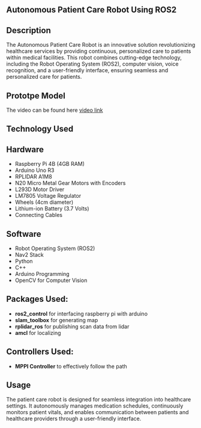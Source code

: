 ## Autonomous Patient Care Robot Using ROS2

## Description
The Autonomous Patient Care Robot is an innovative solution revolutionizing healthcare services by providing continuous, personalized care to patients within medical facilities. This robot combines cutting-edge technology, including the Robot Operating System (ROS2), computer vision, voice recognition, and a user-friendly interface, ensuring seamless and personalized care for patients.

## Prototpe Model
The video can be found here [video link](https://youtu.be/6Nv3aHWfnFs)

## Technology Used 

## Hardware
- Raspberry Pi 4B (4GB RAM)
- Arduino Uno R3
- RPLIDAR A1M8
- N20 Micro Metal Gear Motors with Encoders
- L293D Motor Driver
- LM7805 Voltage Regulator
- Wheels (4cm diameter)
- Lithium-ion Battery (3.7 Volts)
- Connecting Cables

## Software
- Robot Operating System (ROS2)
- Nav2 Stack
- Python
- C++
- Arduino Programming
- OpenCV for Computer Vision
  
## Packages Used:
- **ros2_control** for interfacing raspberry pi with arduino
- **slam_toolbox** for generating map
- **rplidar_ros** for publishing scan data from lidar
- **amcl** for localizing

## Controllers Used:
- **MPPI Controller** to effectively follow the path

## Usage 
The patient care robot is designed for seamless integration into healthcare settings. It autonomously manages medication schedules, continuously monitors patient vitals, and enables communication between patients and healthcare providers through a user-friendly interface.
